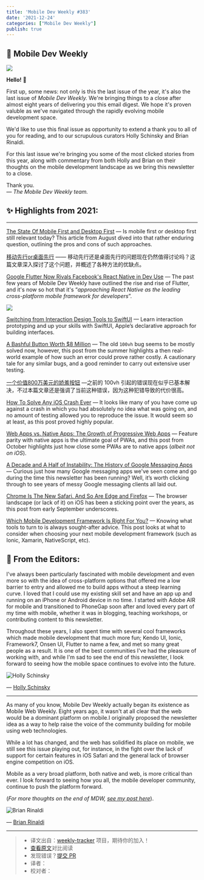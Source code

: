 ```yaml
---
title: 'Mobile Dev Weekly #383'
date: '2021-12-24'
categories: ["Mobile Dev Weekly"]
publish: true
---
```


## 📱 Mobile Dev Weekly

![](https://res.cloudinary.com/cpress/image/upload/w_1280,e_sharpen:60/v1640085844/d0ij38zabov39wxc002r.jpg)
<!--以上是预览信息，图片一张或限制百字左右，前者优先-->
<!-- more -->
**Hello!** 👋  
  
First up, some news: not only is this the last issue of the year, it's also the last issue of _Mobile Dev Weekly._ We're bringing things to a close after almost eight years of delivering you this email digest. We hope it's proven valuble as we've navigated through the rapidly evolving mobile development space.  
  
We'd like to use this final issue as opportunity to extend a thank you to all of you for reading, and to our scrupulous curators Holly Schinsky and Brian Rinaldi.  
  
For this last issue we're bringing you some of the most clicked stories from this year, along with commentary from both Holly and Brian on their thoughts on the mobile development landscape as we bring this newsletter to a close.  
  
Thank you.  
_— The Mobile Dev Weekly team._

## ✨ Highlights from 2021:
-----------------------

[The State Of Mobile First and Desktop First](https://mobiledevweekly.com/link/117935/web) — Is mobile first or desktop first still relevant today? This article from August dived into that rather enduring question, outlining the pros and cons of such approaches.

[移动先行or桌面先行](./modile_first_or_desktop_first.md) —— 移动先行还是桌面先行的问题现在仍然值得讨论吗？这篇文章深入探讨了这个问题，并概述了各种方法的优缺点。

[Google Flutter Now Rivals Facebook's React Native in Dev Use](https://mobiledevweekly.com/link/117936/web) — The past few years of Mobile Dev Weekly have outlined the rise and rise of Flutter, and it's now so hot that it's “_approaching React Native as the leading cross-platform mobile framework for developers_”.

[![](https://copm.s3.amazonaws.com/cf64df3e.png)](https://mobiledevweekly.com/link/117937/web)

[Switching from Interaction Design Tools to SwiftUI](https://mobiledevweekly.com/link/117937/web) — Learn interaction prototyping and up your skills with SwiftUI, Apple’s declarative approach for building interfaces.

[A Bashful Button Worth $8 Million](https://mobiledevweekly.com/link/117938/web) — The old `100vh` bug seems to be mostly solved now, however, this post from the summer highlights a then real-world example of how such an error could prove rather costly. A cautionary tale for any similar bugs, and a good reminder to carry out extensive user testing.

[一个价值800万美元的娇羞按钮](./bashful_button.md) —之前的 100vh 引起的错误现在似乎已基本解决，不过本篇文章还是强调了当前这种错误，因为这种犯错导致的代价很高。

[How To Solve Any iOS Crash Ever](https://mobiledevweekly.com/link/117939/web) — It looks like many of you have come up against a crash in which you had absolutely no idea what was going on, and no amount of testing allowed you to reproduce the issue. It would seem so at least, as this post proved highly popular.

[Web Apps vs. Native Apps: The Growth of Progressive Web Apps](https://mobiledevweekly.com/link/117940/web) — Feature parity with native apps is the ultimate goal of PWAs, and this post from October highlights just how close some PWAs are to native apps (_albeit not on iOS_).

[A Decade and A Half of Instability: The History of Google Messaging Apps](https://mobiledevweekly.com/link/117941/web) — Curious just how many Google messaging apps we've seen come and go during the time this newsletter has been running? Well, it’s worth clicking through to see years of messy Google messaging clients all laid out.

[Chrome Is The New Safari. And So Are Edge and Firefox](https://mobiledevweekly.com/link/117942/web) — The browser landscape (or lack of it) on iOS has been a sticking point over the years, as this post from early September underscores.

[Which Mobile Development Framework Is Right For You?](https://mobiledevweekly.com/link/117943/web) — Knowing what tools to turn to is always sought-after advice. This post looks at what to consider when choosing your next mobile development framework (such as Ionic, Xamarin, NativeScript, etc).

## 📝 From the Editors:

I've always been particularly fascinated with mobile development and even more so with the idea of cross-platform options that offered me a low barrier to entry and allowed me to build apps without a steep learning curve. I loved that I could use my existing skill set and have an app up and running on an iPhone or Android device in no time. I started with Adobe AIR for mobile and transitioned to PhoneGap soon after and loved every part of my time with mobile, whether it was in blogging, teaching workshops, or contributing content to this newsletter.

Throughout these years, I also spent time with several cool frameworks which made mobile development that much more fun; Kendo UI, Ionic, Framework7, Onsen UI, Flutter to name a few, and met so many great people as a result. It is one of the best communities I've had the pleasure of working with, and while I'm sad to see the end of this newsletter, I look forward to seeing how the mobile space continues to evolve into the future.

![Holly Schinsky](https://cooperpress.s3.amazonaws.com/devgirlfl.png)

— [Holly Schinsky](https://mobiledevweekly.com/link/117944/web)

* * *

As many of you know, Mobile Dev Weekly actually began its existence as Mobile Web Weekly. Eight years ago, it wasn't at all clear that the web would be a dominant platform on mobile.I originally proposed the newsletter idea as a way to help raise the voice of the community building for mobile using web technologies.

While a lot has changed, and the web has solidified its place on mobile, we still see this issue playing out, for instance, in the fight over the lack of support for certain features in iOS Safari and the general lack of browser engine competition on iOS.

Mobile as a very broad platform, both native and web, is more critical than ever. I look forward to seeing how you all, the mobile developer community, continue to push the platform forward.

(_For more thoughts on the end of MDW, [see my post here](https://mobiledevweekly.com/link/117945/web)_).

![Brian Rinaldi](https://res.cloudinary.com/cpress/image/upload/v1588238014/z8mlji6ak1lum6l9pwu1.jpg)

— [Brian Rinaldi](https://mobiledevweekly.com/link/117946/web)

---
> * 译文出自：[weekly-tracker](https://github.com/FEDarling/weekly-tracker) 项目，期待你的加入！
> * [查看原文](https://mobiledevweekly.com/link/117934/web)对比阅读
> * 发现错误？[提交 PR](https://github.com/FEDarling/weekly-tracker/blob/main/weeklys/mobile_dev_weekly/383/README.md)
> * 译者：
> * 校对者：